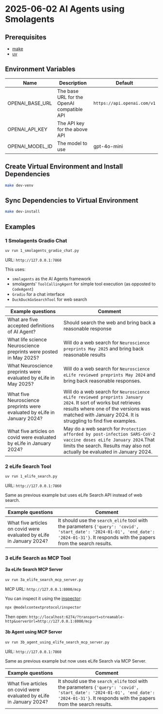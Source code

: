 # 2025-06-02 AI Agents using Smolagents

## Prerequisites

- [make](https://en.wikipedia.org/wiki/Make_(software))
- [uv](https://docs.astral.sh/uv/getting-started/installation/)

## Environment Variables

| Name | Description | Default |
| ---- | ----------- | ------- |
| OPENAI_BASE_URL | The base URL for the OpenAI compatible API | `https://api.openai.com/v1` |
| OPENAI_API_KEY | The API key for the above API | |
| OPENAI_MODEL_ID | The model to use | gpt-4o-mini |

## Create Virtual Environment and Install Dependencies

```bash
make dev-venv
```

## Sync Dependencies to Virtual Environment

```bash
make dev-install
```

## Examples

### 1 Smolagents Gradio Chat

```bash
uv run 1_smolagents_gradio_chat.py
```

URL: `http://127.0.0.1:7860`

This uses:

- `smolagents` as the AI Agents framework
- smolagents' `ToolCallingAgent` for simple tool execution (as opposted to `CodeAgent`)
- `Gradio` for a chat interface
- `DuckDuckGoSearchTool` for web search

| Example questions | Comment |
| ----------------- | ------- |
| What are five accepted definitions of AI Agent? | Should search the web and bring back a reasonable response |
| What life science Neuroscience preprints were posted in May 2025? | Will do a web search for `Neuroscience preprints May 2025` and bring back reasonable results |
| What Neuroscience preprints were evaluated by eLife in May 2025? | Will do a web search for `Neuroscience eLife reviewed preprints May 2024` and bring back reasonable responses. |
| What five Neuroscience preprints were evaluated by eLife in January 2024? | Will do a web search for `Neuroscience eLife reviewed preprints January 2024`. It sort of works but retrieves results where one of the versions was matched with January 2024. It is struggling to find five examples. |
| What five articles on covid were evaluated by eLife in January 2024? | May do a web search for `Protection afforded by post-infection SARS-CoV-2 vaccine doses eLife January 2024`.That limits the search. Results may also not actually be evaluated in January 2024. |

### 2 eLife Search Tool

```bash
uv run 1_elife_search.py
```

URL: `http://127.0.0.1:7860`

Same as previous example but uses eLife Search API instead of web search.

| Example questions | Comment |
| ----------------- | ------- |
| What five articles on covid were evaluated by eLife in January 2024? | It should use the `search_elife` tool with the parameters `{'query': 'covid', 'start_date': '2024-01-01', 'end_date': '2024-01-31'}`. It responds with the papers from the search results. |

### 3 eLife Search as MCP Tool

#### 3a eLife Search MCP Server

```bash
uv run 3a_elife_search_mcp_server.py
```

MCP URL: `http://127.0.0.1:8000/mcp`

You can inspect it using the [inspector](https://github.com/modelcontextprotocol/inspector):

```bash
npx @modelcontextprotocol/inspector
```

Then open: `http://localhost:6274/?transport=streamable-http&serverUrl=http://127.0.0.1:8000/mcp`

#### 3b Agent using MCP Server

```bash
uv run 3b_agent_using_elife_search_mcp_server.py
```

URL: `http://127.0.0.1:7860`

Same as previous example but now uses eLife Search via MCP Server.

| Example questions | Comment |
| ----------------- | ------- |
| What five articles on covid were evaluated by eLife in January 2024? | It should use the `search_elife` tool with the parameters `{'query': 'covid', 'start_date': '2024-01-01', 'end_date': '2024-01-31'}`. It responds with the papers from the search results. |
